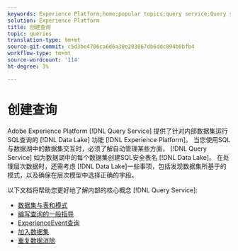 ```yaml
---
keywords: Experience Platform;home;popular topics;query service;Query service;create queries;
solution: Experience Platform
title: 创建查询
topic: queries
translation-type: tm+mt
source-git-commit: c5d3be4706ca6d6a30e203067db6ddc894b9bfb4
workflow-type: tm+mt
source-wordcount: '114'
ht-degree: 3%

---
```



# 创建查询

Adobe Experience Platform [!DNL Query Service] 提供了针对内部数据集运行SQL查询的 [!DNL Data Lake] 功能 [!DNL Experience Platform]。 当您使用SQL与数据湖中的数据集交互时，必须了解自动管理某些方面， [!DNL Query Service] 如为数据湖中的每个数据集创建SQL安全表名 [!DNL Data Lake]。 在处理层次数据时，还需考虑 [!DNL Data Lake]一些事项，包括发现数据集所基于的模式，以及确保在层次模型中选择正确的字段。

以下文档将帮助您更好地了解内部的核心概念 [!DNL Query Service]:

- [数据集与表和模式](./datasets-and-tables.md)
- [编写查询的一般指导](./writing-queries.md)
- [ExperienceEvent查询](./experience-event-queries.md)
- [加入数据集](./joining-datasets.md)
- [重复数据消除](./deduplication.md)
